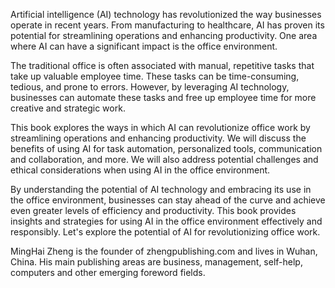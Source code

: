 

Artificial intelligence (AI) technology has revolutionized the way businesses operate in recent years. From manufacturing to healthcare, AI has proven its potential for streamlining operations and enhancing productivity. One area where AI can have a significant impact is the office environment.

The traditional office is often associated with manual, repetitive tasks that take up valuable employee time. These tasks can be time-consuming, tedious, and prone to errors. However, by leveraging AI technology, businesses can automate these tasks and free up employee time for more creative and strategic work.

This book explores the ways in which AI can revolutionize office work by streamlining operations and enhancing productivity. We will discuss the benefits of using AI for task automation, personalized tools, communication and collaboration, and more. We will also address potential challenges and ethical considerations when using AI in the office environment.

By understanding the potential of AI technology and embracing its use in the office environment, businesses can stay ahead of the curve and achieve even greater levels of efficiency and productivity. This book provides insights and strategies for using AI in the office environment effectively and responsibly. Let's explore the potential of AI for revolutionizing office work.

MingHai Zheng is the founder of zhengpublishing.com and lives in Wuhan, China. His main publishing areas are business, management, self-help, computers and other emerging foreword fields.
